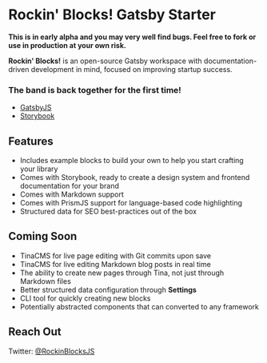 # Rockin' Blocks! Gatsby Starter

**This is in early alpha and you may very well find bugs. Feel free to fork or use in production at your own risk.**

**Rockin' Blocks!** is an open-source Gatsby workspace with documentation-driven development in mind, focused on improving startup success.

### The band is back together for the first time!

- [GatsbyJS](https://gatsbyjs.com)
- [Storybook](https://storybook.js.org/)

## Features

- Includes example blocks to build your own to help you start crafting your library
- Comes with Storybook, ready to create a design system and frontend documentation for your brand
- Comes with Markdown support
- Comes with PrismJS support for language-based code highlighting
- Structured data for SEO best-practices out of the box

## Coming Soon

- TinaCMS for live page editing with Git commits upon save
- TinaCMS for live editing Markdown blog posts in real time
- The ability to create new pages through Tina, not just through Markdown files
- Better structured data configuration through **Settings**
- CLI tool for quickly creating new blocks
- Potentially abstracted components that can converted to any framework

## Reach Out

Twitter: [@RockinBlocksJS](https://twitter.com/RockinBlocksJS)